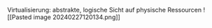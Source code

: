 Virtualisierung: abstrakte, logische Sicht auf physische Ressourcen
![[Pasted image 20240227120134.png]]